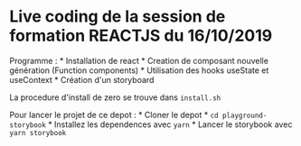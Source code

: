 # Live coding de la session de formation REACTJS du 16/10/2019

Programme :
    * Installation de react
    * Creation de composant nouvelle génération (Function components)
    * Utilisation des hooks useState et useContext
    * Création d'un storyboard

La procedure d'install de zero se trouve dans `install.sh`

Pour lancer le projet de ce depot :
    * Cloner le depot
    * `cd playground-storybook`
    * Installez les dependences avec `yarn`
    * Lancer le storybook avec `yarn storybook`
